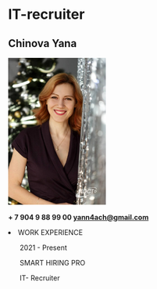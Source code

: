
# IT-recruiter
## Chinova Yana
<div> 
  
<!-- ![](Chinova_foto1.jpg) -->
  <img src="Chinova_foto1.jpg" alt="photo" width="200"/>
  
  <b> + 7 904 9 88 99 00 </b>
  <b> yann4ach@gmail.com </b>
</div> 
<div>
  <li> WORK EXPERIENCE 
  
 <ul> <p> 2021 - Present <p> <p> SMART HIRING PRO </p>
  <p> IT- Recruiter </p>
 
  </ul>
  </li>
 
</div>

